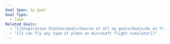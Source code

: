 ```yaml
---
Goal Span: 3y goal
Goal Type:
  - love
Related Goals:
  - "[[Inspiration Station/Goals/Source of all my goals/Goals/Go on friend-fueled adventures at least once a month - camping, flying, travelling, …\\|Go on friend-fueled adventures at least once a month - camping, flying, travelling, …]]"
  - "[[I can fly any type of plane on microsoft flight simulator]]"
---
```

